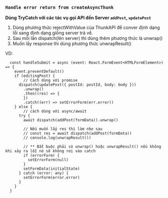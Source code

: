 ### `Handle error return from createAsyncThunk`

**Dùng TryCatch với các tác vụ gọi API đến Server `addPost`, `updatePost`**

1. Dùng phương thức rejectWithValue của ThunkAPI để conver định dạng lỗi sang định dạng giống server trả về.
2. Sau mỗi lần dispatch(lên server) thì dùng thêm phương thức là unwrap()
3. Muốn lấy response thì dùng phương thức unwrapResult()

VD:

```
  const handleSubmit = async (event: React.FormEvent<HTMLFormElement>) => {
    event.preventDefault()
    if (editingPost) {
        // Cách dùng với promise
      dispatch(updatePost({ postId: postId, body: body }))
        .unwrap()
        .then((res) => {
        })
        .catch((err) => setErrorForm(err.error))
    } else {
        // cách dùng với async/await
      try {
        await dispatch(addPost(formData)).unwrap()

        // Nếu muốn lấy res thì làm như sau
        // const res = await dispatch(addPost(formData))
        // console.log(unwrapResult())

        // ** Bắt buộc phải có unwrap() hoặc unwrapResult() nếu không khi xảy ra lỗi nó sẽ không rơi vào catch
        if (errorForm) {
          setErrorForm(null)
        }
        setFormData(initialState)
      } catch (error: any) {
        setErrorForm(error.error)
      }
    }
  }

```
